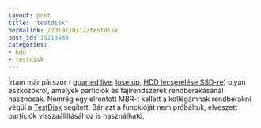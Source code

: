 ```yaml
---
layout: post
title: 'testdisk'
permalink: /2019/10/12/testdisk
post_id: 15218588
categories: 
- hdd
- testdisk
---
```


Írtam már párszor (
[gparted live](https://commandlineblog.melda.info/2011/11/10/gparted_live), 
[losetup](https://commandlineblog.melda.info/2011/11/22/losetup), 
[HDD lecserélése SSD-re](https://commandlineblog.melda.info/2011/11/25/hdd_le-rol_ssd-re)) olyan eszközökről, amelyek partíciók és fájlrendszerek rendberakásánál hasznosak. Nemrég egy elrontott MBR-t kellett a kollégámnak rendberakni, végül a 
[TestDisk](https://www.cgsecurity.org/wiki/TestDisk) segített. Bár azt a funckióját nem próbáltuk, elveszett partíciók visszaállításához is használható,